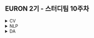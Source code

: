 ## EURON 2기 - 스터디팀 10주차
<details>
<summary>CV</summary>
<div markdown="1">       

<br />
  
| 주차 | 내용             | 발표자                               | 발표자료 |
| ---- | ---------------- | ------------------------------------ | -------- |
| 10   | cs231n 10주차    | 최지우, 민소연                | [📚]()    |

<br />

## Requirements

❗️Local Environment (Jupyter Notebook) 가 아닌  `Google Colab` 을 이용해주세요. ( 미리 설치하실 것은 따로 없으며, Assignment 절차를 따라주시면 됩니다. )

<img width="848" alt="Screenshot 2021-03-21 at 19 53 57" src="https://user-images.githubusercontent.com/49134038/111903237-9086c680-8a84-11eb-8652-19a7668d106a.png">

<br />



## Assignment
💥 **Submission**

* https://cs231n.github.io/assignments2021/assignment3/ 의 `Q1: Image Captioning with Vanilla RNNs (30 points)`와 `Extra Credit: Image Captioning with LSTMs (5 points)` 을 완료해주세요.
* Extra Credit : `Q2: Image Captioning with Transformers (20 points)`

<br />



## Submission

> 명시된 파일을 구글 드라이브에서 다운받아 해당 `Week_10`  branch에 업로드하신 후 `pull request` 를 진행해주세요.
<br />



1. `RNN_Captioning.ipynb`을 완료하신 후, `.py` 파일로 변환해서 제출해주세요. (모든 cell을 하나의 py 파일에 합쳐주세요)
  - `rnn.py`, `rnn_layers.py` 
2. `LSTM_Captioning.ipynb`을 완료하신 후, `.py` 파일로 변환해서 제출해주세요. (모든 cell을 하나의 py 파일에 합쳐주세요)
  - `rnn_layers.py`
  
</div>
</details>

<details>
<summary>NLP</summary>
<div markdown="1">       


| 주차 | 내용             | 발표자                               | 발표자료 |
| ---- | ---------------- | ------------------------------------ | -------- |
| 10    | cs224n 10주차     | 김소민,황채원               | [📚]()    |

## Assignment
  
### 📍 예습과제(~5/9)
  
1️⃣ CS224N 8강을 수강하고, 요약 및 정리한 내용을 깃허브에 업로드

2️⃣ (선택) 질문 사항이나 공유하고 싶은 내용 깃허브 issue에 추가
- 과제 제출 방법
    - 레포: (origin) Ewha-Euron/2022-1-Euron-NLP
    - issue 추가
        - 제목: [10주차] 질문 있습니다/~ 내용 공유합니다.
        - label:
            - 강의 내용 중 이해가 잘 되지 않는 부분 `question`
            - 강의에는 없지만 추가로 궁금한 사항 `question`
            - 강의에는 없지만 추가로 공유하고 싶은 내용 `share`

### 예습과제 제출 방법
  
> 해당 파일을 `master` branch에 업로드하신 후 해당 `master`  branch에서  `pull request` 를 진행해주세요.
  
- 과제 제출 방법
    - 레포: (origin) username/2022-1-Euron-Study-Assignments
    - 브랜치: `master`
    - 해당 주차 브랜치에 과제 업로드하고 Pull Request, 이때 label은 `예습과제`
  
### 📍 복습과제(~5/9)

1️⃣  아래 구글 드라이브에서 ipynb 파일을 다운받아 필사 과제를 진행해주시면 됩니다. 
  
  - [7주차 LSTM Model 및 GRU Model 실습](https://colab.research.google.com/drive/1A2svjo_FrXgiLCmOOpsSWXulkr_5NS_n?usp=sharing)

  
### 복습과제 제출 방법
  
> 해당 파일을 `Week_10` branch에 업로드하신 후 해당 `Week_10`  branch에서  `pull request` 를 진행해주세요.
  
- 과제 제출 방법
    - 레포: (origin) username/2022-1-Euron-Study-Assignments
    - 브랜치: `Week_10`
    - 해당 주차 브랜치에 과제 업로드하고 Pull Request, 이때 label은 `NLP` , `복습과제`
  

## Due
  
📍 **5월 9일**까지 제출합니다.   

</div>
</details>



<details>
<summary>DA</summary>
<div markdown="1">       

<br />  
  
| 주차 | 내용         | 발표자                       | 발표자료 |
| ---- | ------------ | ---------------------------- | -------- |
| 10    | 7장 군집화 | 이의진, 김예진, 오수진 | [📚]()    |


## **Assignment**

### **📍 예습과제 (~5/9)**


1️⃣ 파이썬 머신러닝 완벽 가이드 7장에 군집화 대한 스터디 내용을 자유롭게 구성하시어 ipynb/pdf 파일 형태로 제출 
  
  
**예습과제 제출 방법**

> 해당 파일을 `master` branch에 업로드하신 후 해당 `master` branch에서 pull request 를 진행해주세요.
>
  
- 과제 제출 방법
    - 레포: (origin) username/2022-1-Euron-Study-Assignments
    - 브랜치: `master`
    - 해당 주차 브랜치에 과제 업로드하고 Pull Request, 이때 label은 `DA` , `예습과제`
  
  
  
### **📍 복습과제 (~5/9)**
  

  1️⃣ [와인 품질 예측](https://www.kaggle.com/code/sonalisingh1411/analysis-pca-red-wine-quality-prediction-87) 노트북을 필사하여 ipynb/pdf 파일형태로 제출해주세요.
  
  
**복습과제 제출 방법**

> 해당 파일을 Assignment 레포지토리 `Week_10` branch에 업로드하신 후 해당 `Week_10` branch에서 pull request를 진행해주세요.
> 


  
### Due 

  
* Review
  - **5월 9일**까지 제출합니다.
  

</div>
</details>
